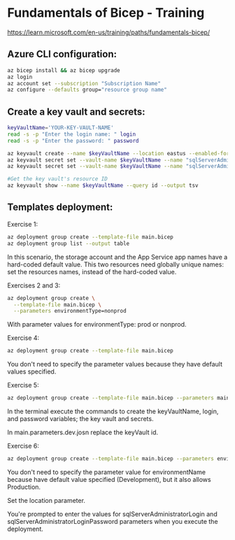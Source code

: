 # Fundamentals of Bicep - Training

https://learn.microsoft.com/en-us/training/paths/fundamentals-bicep/

## Azure CLI configuration:

````bash
az bicep install && az bicep upgrade
az login
az account set --subscription "Subscription Name"
az configure --defaults group="resource group name"
````

## Create a key vault and secrets:

````bash
keyVaultName='YOUR-KEY-VAULT-NAME'
read -s -p "Enter the login name: " login
read -s -p "Enter the password: " password

az keyvault create --name $keyVaultName --location eastus --enabled-for-template-deployment true
az keyvault secret set --vault-name $keyVaultName --name "sqlServerAdministratorLogin" --value $login --output none
az keyvault secret set --vault-name $keyVaultName --name "sqlServerAdministratorPassword" --value $password --output none

#Get the key vault's resource ID
az keyvault show --name $keyVaultName --query id --output tsv
````

## Templates deployment:

Exercise 1:

````bash
az deployment group create --template-file main.bicep
az deployment group list --output table
````

In this scenario, the storage account and the App Service app names have a hard-coded default value. This two resources need globally unique names: set the resources names, instead of the hard-coded value.

Exercises 2 and 3:

````bash
az deployment group create \
  --template-file main.bicep \
  --parameters environmentType=nonprod
````

With parameter values for environmentType: prod or nonprod.

Exercise 4:

````bash
az deployment group create --template-file main.bicep
````

You don't need to specify the parameter values because they have default values specified.

Exercise 5:

````bash
az deployment group create --template-file main.bicep --parameters main.parameters.dev.json
````

In the terminal execute the commands to create the keyVaultName, login, and password variables; the key vault and secrets.

In main.parameters.dev.josn replace the keyVault id.

Exercise 6:

````bash
az deployment group create --template-file main.bicep --parameters environmentName=Production location=eastus2
````

You don't need to specify the parameter value for environmentName because have default value specified (Development), but it also allows Production.

Set the location parameter.

You're prompted to enter the values for sqlServerAdministratorLogin and sqlServerAdministratorLoginPassword parameters when you execute the deployment.
